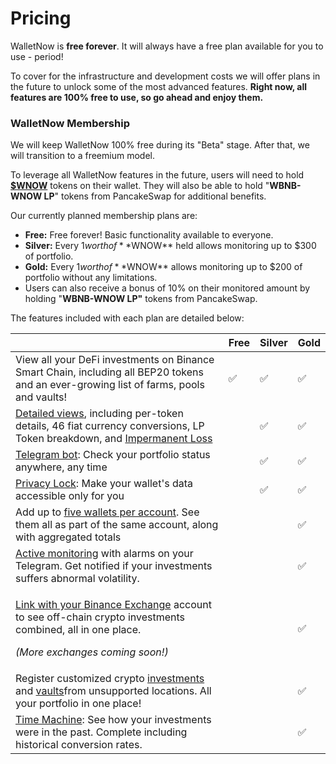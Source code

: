 # Pricing

WalletNow is **free forever**. It will always have a free plan available for you to use - period!

To cover for the infrastructure and development costs we will offer plans in the future to unlock some of the most advanced features. **Right now, all features are 100% free to use, so go ahead and enjoy them.**

### WalletNow Membership <a id="e44b"></a>

We will keep WalletNow 100% free during its "Beta" stage. After that, we will transition to a freemium model.

To leverage all WalletNow features in the future, users will need to hold [**$WNOW**](wnow-tokenomics.md) tokens on their wallet. They will also be able to hold "**WBNB-WNOW LP**" tokens from PancakeSwap for additional benefits.

Our currently planned membership plans are:

* **Free:** Free forever! Basic functionality available to everyone.
* **Silver:** Every $1 worth of **$WNOW** held allows monitoring up to $300 of portfolio.
* **Gold:** Every $1 worth of **$WNOW** allows monitoring up to $200 of portfolio without any limitations.
* Users can also receive a bonus of 10% on their monitored amount by holding "**WBNB-WNOW LP"** tokens from PancakeSwap.

The features included with each plan are detailed below:

<table>
  <thead>
    <tr>
      <th style="text-align:left"></th>
      <th style="text-align:left">Free</th>
      <th style="text-align:left">Silver</th>
      <th style="text-align:left">Gold</th>
    </tr>
  </thead>
  <tbody>
    <tr>
      <td style="text-align:left">View all your DeFi investments on Binance Smart Chain, including all BEP20
        tokens and an ever-growing list of farms, pools and vaults!</td>
      <td style="text-align:left">&#x2705;</td>
      <td style="text-align:left">&#x2705;</td>
      <td style="text-align:left">&#x2705;</td>
    </tr>
    <tr>
      <td style="text-align:left"><a href="features/detailed-token-data.md">Detailed views</a>, including
        per-token details, 46 fiat currency conversions, LP Token breakdown, and
        <a
        href="features/impermanent-loss.md">Impermanent Loss</a>
      </td>
      <td style="text-align:left"></td>
      <td style="text-align:left">&#x2705;</td>
      <td style="text-align:left">&#x2705;</td>
    </tr>
    <tr>
      <td style="text-align:left"><a href="features/telegram-bot.md">Telegram bot</a>: Check your portfolio
        status anywhere, any time</td>
      <td style="text-align:left"></td>
      <td style="text-align:left">&#x2705;</td>
      <td style="text-align:left">&#x2705;</td>
    </tr>
    <tr>
      <td style="text-align:left"><a href="features/privacy-lock.md">Privacy Lock</a>: Make your wallet&apos;s
        data accessible only for you</td>
      <td style="text-align:left"></td>
      <td style="text-align:left">&#x2705;</td>
      <td style="text-align:left">&#x2705;</td>
    </tr>
    <tr>
      <td style="text-align:left">Add up to <a href="features/multiple-wallets.md">five wallets per account</a>.
        See them all as part of the same account, along with aggregated totals</td>
      <td
      style="text-align:left"></td>
        <td style="text-align:left"></td>
        <td style="text-align:left">&#x2705;</td>
    </tr>
    <tr>
      <td style="text-align:left"><a href="features/active-monitoring.md">Active monitoring</a> with alarms
        on your Telegram. Get notified if your investments suffers abnormal volatility.</td>
      <td
      style="text-align:left"></td>
        <td style="text-align:left"></td>
        <td style="text-align:left">&#x2705;</td>
    </tr>
    <tr>
      <td style="text-align:left">
        <p><a href="features/binance-exchange-integration.md">Link with your Binance Exchange</a> account
          to see off-chain crypto investments combined, all in one place.</p>
        <p><em>(More exchanges coming soon!)</em>
        </p>
      </td>
      <td style="text-align:left"></td>
      <td style="text-align:left"></td>
      <td style="text-align:left">&#x2705;</td>
    </tr>
    <tr>
      <td style="text-align:left">Register customized crypto <a href="features/custom-investments.md">investments</a> and
        <a
        href="features/custom-vaults.md">vaults</a>from unsupported locations. All your portfolio in one place!</td>
      <td
      style="text-align:left"></td>
        <td style="text-align:left"></td>
        <td style="text-align:left">&#x2705;</td>
    </tr>
    <tr>
      <td style="text-align:left"><a href="features/time-machine.md">Time Machine</a>: See how your investments
        were in the past. Complete including historical conversion rates.</td>
      <td
      style="text-align:left"></td>
        <td style="text-align:left"></td>
        <td style="text-align:left">&#x2705;</td>
    </tr>
  </tbody>
</table>


